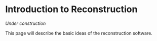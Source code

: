 # Introduction to Reconstruction

*Under construction*

This page will describe the basic ideas of the reconstruction software.
